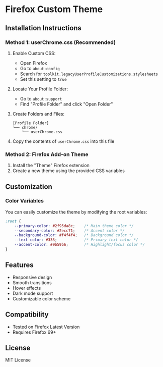 # Firefox Custom Theme

## Installation Instructions

### Method 1: userChrome.css (Recommended)

1. Enable Custom CSS:
   - Open Firefox
   - Go to `about:config`
   - Search for `toolkit.legacyUserProfileCustomizations.stylesheets`
   - Set this setting to `true`

2. Locate Your Profile Folder:
   - Go to `about:support`
   - Find "Profile Folder" and click "Open Folder"

3. Create Folders and Files:
   ```
   [Profile Folder]
   └── chrome/
       └── userChrome.css
   ```

4. Copy the contents of `userChrome.css` into this file

### Method 2: Firefox Add-on Theme

1. Install the "Theme" Firefox extension
2. Create a new theme using the provided CSS variables

## Customization

### Color Variables
You can easily customize the theme by modifying the root variables:

```css
:root {
    --primary-color: #2f95da8c;    /* Main theme color */
    --secondary-color: #2ecc71;    /* Accent color */
    --background-color: #f4f4f4;   /* Background color */
    --text-color: #333;            /* Primary text color */
    --accent-color: #9b59b6;       /* Highlight/focus color */
}
```

## Features
- Responsive design
- Smooth transitions
- Hover effects
- Dark mode support
- Customizable color scheme

## Compatibility
- Tested on Firefox Latest Version
- Requires Firefox 69+

## License
MIT License

